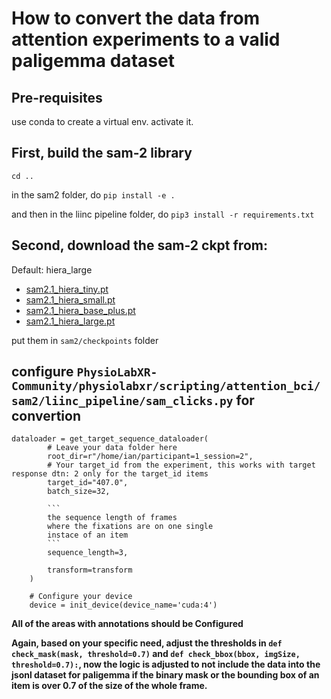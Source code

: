 # How to convert the data from attention experiments to a valid paligemma dataset

## Pre-requisites
use conda to create a virtual env. activate it.

## First, build the sam-2 library
`cd ..`

in the sam2 folder, do ` pip install -e . `

and then in the liinc pipeline folder, do `pip3 install -r requirements.txt`  

## Second, download the sam-2 ckpt from:
Default: hiera_large
- [sam2.1_hiera_tiny.pt](https://dl.fbaipublicfiles.com/segment_anything_2/092824/sam2.1_hiera_tiny.pt)
- [sam2.1_hiera_small.pt](https://dl.fbaipublicfiles.com/segment_anything_2/092824/sam2.1_hiera_small.pt)
- [sam2.1_hiera_base_plus.pt](https://dl.fbaipublicfiles.com/segment_anything_2/092824/sam2.1_hiera_base_plus.pt)
- [sam2.1_hiera_large.pt](https://dl.fbaipublicfiles.com/segment_anything_2/092824/sam2.1_hiera_large.pt)

put them in `sam2/checkpoints` folder

## configure `PhysioLabXR-Community/physiolabxr/scripting/attention_bci/sam2/liinc_pipeline/sam_clicks.py` for convertion

```
dataloader = get_target_sequence_dataloader(
        # Leave your data folder here
        root_dir=r"/home/ian/participant=1_session=2",
        # Your target_id from the experiment, this works with target response dtn: 2 only for the target_id items
        target_id="407.0",
        batch_size=32,
        
        ```
        the sequence length of frames 
        where the fixations are on one single 
        instace of an item
        ```
        sequence_length=3,

        transform=transform
    )

    # Configure your device
    device = init_device(device_name='cuda:4')
```


**All of the areas with annotations should be Configured** 

**Again, based on your specific need, adjust the thresholds in `def check_mask(mask, threshold=0.7)` and `def check_bbox(bbox, imgSize, threshold=0.7):`, now the logic is adjusted to not include the data into the jsonl dataset for paligemma if the binary mask or the bounding box of an item is over 0.7 of the size of the whole frame.**